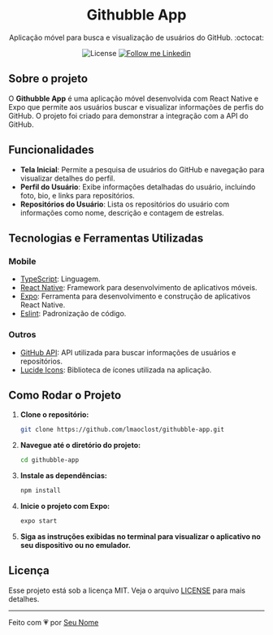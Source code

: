 <h1 align="center">
  Githubble App
</h1>

<p align="center">Aplicação móvel para busca e visualização de usuários do GitHub. :octocat:</p>

<p align="center">
  <img alt="License" src="https://img.shields.io/badge/license-MIT-191A1E">
  <a href="https://www.linkedin.com/in/renansmoliveira/">
    <img alt="Follow me Linkedin" src="https://img.shields.io/badge/Follow%20up-your-linkedin-profile-191A1E?style=social&logo=linkedin">
  </a>
</p>

## Sobre o projeto

O **Githubble App** é uma aplicação móvel desenvolvida com React Native e Expo que permite aos usuários buscar e visualizar informações de perfis do GitHub. O projeto foi criado para demonstrar a integração com a API do GitHub.

## Funcionalidades

- **Tela Inicial**: Permite a pesquisa de usuários do GitHub e navegação para visualizar detalhes do perfil.
- **Perfil do Usuário**: Exibe informações detalhadas do usuário, incluindo foto, bio, e links para repositórios.
- **Repositórios do Usuário**: Lista os repositórios do usuário com informações como nome, descrição e contagem de estrelas.

## Tecnologias e Ferramentas Utilizadas

### Mobile

- [TypeScript](https://www.typescriptlang.org/): Linguagem.
- [React Native](https://reactnative.dev/): Framework para desenvolvimento de aplicativos móveis.
- [Expo](https://expo.dev/): Ferramenta para desenvolvimento e construção de aplicativos React Native.
- [Eslint](https://eslint.org/): Padronização de código.

### Outros

- [GitHub API](https://docs.github.com/en/rest): API utilizada para buscar informações de usuários e repositórios.
- [Lucide Icons](https://lucide.dev/): Biblioteca de ícones utilizada na aplicação.

## Como Rodar o Projeto

1. **Clone o repositório:**

   ```bash
   git clone https://github.com/lmaoclost/githubble-app.git
   ```

2. **Navegue até o diretório do projeto:**

   ```bash
   cd githubble-app
   ```

3. **Instale as dependências:**

   ```bash
   npm install
   ```

4. **Inicie o projeto com Expo:**

   ```bash
   expo start
   ```

5. **Siga as instruções exibidas no terminal para visualizar o aplicativo no seu dispositivo ou no emulador.**

## Licença

Esse projeto está sob a licença MIT. Veja o arquivo [LICENSE](https://github.com/lmaoclost/githubble-app/blob/master/LICENSE) para mais detalhes.

---

Feito com :heartpulse: por [Seu Nome](https://github.com/lmaoclost)
